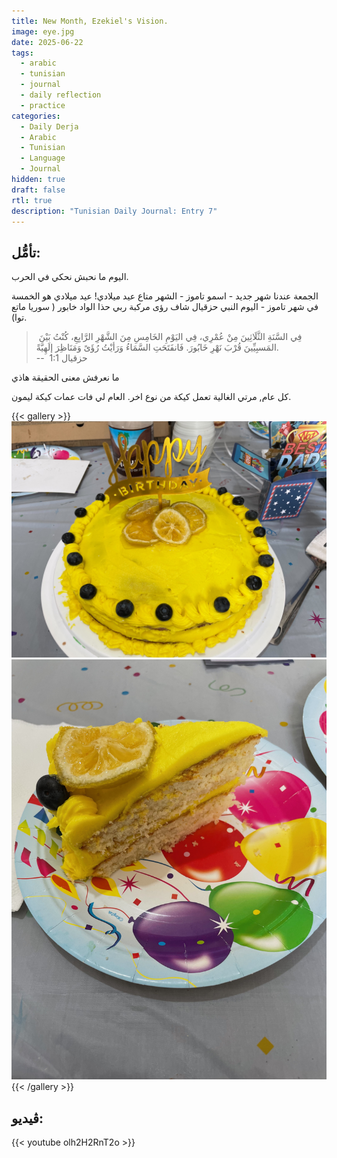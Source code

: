 ```yaml
---
title: New Month, Ezekiel's Vision.
image: eye.jpg
date: 2025-06-22
tags:
  - arabic
  - tunisian
  - journal
  - daily reflection
  - practice
categories:
  - Daily Derja
  - Arabic
  - Tunisian
  - Language
  - Journal
hidden: true
draft: false
rtl: true
description: "Tunisian Daily Journal: Entry 7"
---
```

## تأمُّل:

اليوم ما نحبش نحكي في الحرب.

الجمعة عندنا شهر جديد - اسمو تاموز - الشهر متاع عيد ميلادي! عيد ميلادي هو الخمسة في شهر تاموز - اليوم النبي حزقيال شاف رؤى مركبة ربي حذا الواد خابور ( سوريا ماتع توا).

>  فِي السَّنَةِ الثَّلَاثِينَ مِنْ عُمْرِي، فِي اليَوْمِ الخَامِسِ مِنَ الشَّهْرِ الرَّابِعِ، كُنْتُ بَيْنَ المَسبِيِّينَ قُرْبَ نَهْرِ خَابُورَ. فَانفَتَحَتِ السَّمَاءُ وَرَأيْتُ رُؤَىً وَمَنَاظِرَ إلَهِيَّةً. \
> --  ﺣﺰﻗﻴﺎﻝ 1:1

ما نعرفش معنى الحقيقة هاذي

كل عام, مرتي الغالية تعمل كيكة من نوع اخر. العام لي فات عمات كيكة ليمون.

{{< gallery >}}
  <img src="birthday_cake.jpg" class="grid-w60" />
  <img src="cake-slice.jpg" class="grid-w40" />
{{< /gallery >}}

## ڤيديو:

{{< youtube olh2H2RnT2o >}}
